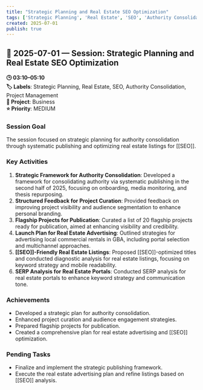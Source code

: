 ```yaml
---
title: "Strategic Planning and Real Estate SEO Optimization"
tags: ['Strategic Planning', 'Real Estate', 'SEO', 'Authority Consolidation', 'Project Management']
created: 2025-07-01
publish: true
---
```


## 📅 2025-07-01 — Session: Strategic Planning and Real Estate SEO Optimization

**🕒 03:10–05:10**  
**🏷️ Labels**: Strategic Planning, Real Estate, SEO, Authority Consolidation, Project Management  
**📂 Project**: Business  
**⭐ Priority**: MEDIUM  


### Session Goal
The session focused on strategic planning for authority consolidation through systematic publishing and optimizing real estate listings for [[SEO]].

### Key Activities
1. **Strategic Framework for Authority Consolidation**: Developed a framework for consolidating authority via systematic publishing in the second half of 2025, focusing on onboarding, media monitoring, and thesis repurposing.
2. **Structured Feedback for Project Curation**: Provided feedback on improving project visibility and audience segmentation to enhance personal branding.
3. **Flagship Projects for Publication**: Curated a list of 20 flagship projects ready for publication, aimed at enhancing visibility and credibility.
4. **Launch Plan for Real Estate Advertising**: Outlined strategies for advertising local commercial rentals in GBA, including portal selection and multichannel approaches.
5. **[[SEO]]-Friendly Real Estate Listings**: Proposed [[SEO]]-optimized titles and conducted diagnostic analysis for real estate listings, focusing on keyword strategy and mobile readability.
6. **SERP Analysis for Real Estate Portals**: Conducted SERP analysis for real estate portals to enhance keyword strategy and communication tone.

### Achievements
- Developed a strategic plan for authority consolidation.
- Enhanced project curation and audience engagement strategies.
- Prepared flagship projects for publication.
- Created a comprehensive plan for real estate advertising and [[SEO]] optimization.

### Pending Tasks
- Finalize and implement the strategic publishing framework.
- Execute the real estate advertising plan and refine listings based on [[SEO]] analysis.
